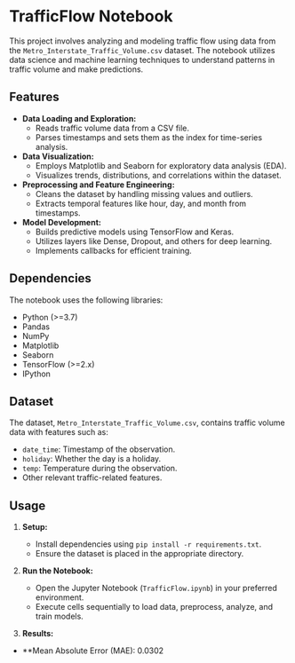 # TrafficFlow Notebook

This project involves analyzing and modeling traffic flow using data from the `Metro_Interstate_Traffic_Volume.csv` dataset. The notebook utilizes data science and machine learning techniques to understand patterns in traffic volume and make predictions.

## Features

* **Data Loading and Exploration:**
  - Reads traffic volume data from a CSV file.
  - Parses timestamps and sets them as the index for time-series analysis.
* **Data Visualization:**
  - Employs Matplotlib and Seaborn for exploratory data analysis (EDA).
  - Visualizes trends, distributions, and correlations within the dataset.
* **Preprocessing and Feature Engineering:**
  - Cleans the dataset by handling missing values and outliers.
  - Extracts temporal features like hour, day, and month from timestamps.
* **Model Development:**
  - Builds predictive models using TensorFlow and Keras.
  - Utilizes layers like Dense, Dropout, and others for deep learning.
  - Implements callbacks for efficient training.

## Dependencies

The notebook uses the following libraries:

* Python (>=3.7)
* Pandas
* NumPy
* Matplotlib
* Seaborn
* TensorFlow (>=2.x)
* IPython

## Dataset

The dataset, `Metro_Interstate_Traffic_Volume.csv`, contains traffic volume data with features such as:

* `date_time`: Timestamp of the observation.
* `holiday`: Whether the day is a holiday.
* `temp`: Temperature during the observation.
* Other relevant traffic-related features.

## Usage

1. **Setup:**
   - Install dependencies using `pip install -r requirements.txt`.
   - Ensure the dataset is placed in the appropriate directory.

2. **Run the Notebook:**
   - Open the Jupyter Notebook (`TrafficFlow.ipynb`) in your preferred environment.
   - Execute cells sequentially to load data, preprocess, analyze, and train models.

3. **Results:**

* **Mean Absolute Error (MAE): 0.0302
